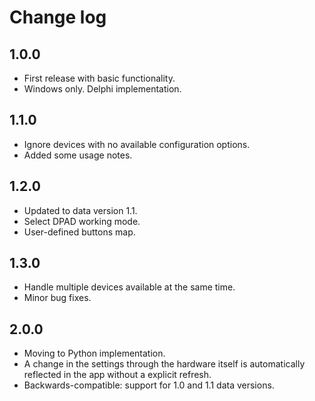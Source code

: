 # Change log

## 1.0.0

- First release with basic functionality.
- Windows only. Delphi implementation.

## 1.1.0

- Ignore devices with no available configuration options.
- Added some usage notes.

## 1.2.0

- Updated to data version 1.1.
- Select DPAD working mode.
- User-defined buttons map.

## 1.3.0

- Handle multiple devices available at the same time.
- Minor bug fixes.

## 2.0.0

- Moving to Python implementation.
- A change in the settings through the hardware itself is
  automatically reflected in the app without a explicit refresh.
- Backwards-compatible: support for 1.0 and 1.1 data versions.
